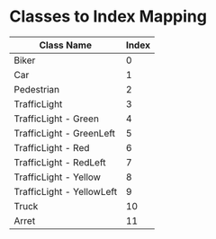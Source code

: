 # Classes to Index Mapping

| Class Name                | Index |
|---------------------------|-------|
| Biker                     | 0     |
| Car                       | 1     |
| Pedestrian                | 2     |
| TrafficLight              | 3     |
| TrafficLight - Green      | 4     |
| TrafficLight - GreenLeft  | 5     |
| TrafficLight - Red        | 6     |
| TrafficLight - RedLeft    | 7     |
| TrafficLight - Yellow     | 8     |
| TrafficLight - YellowLeft | 9     |
| Truck                     | 10    |
| Arret                     | 11    |
